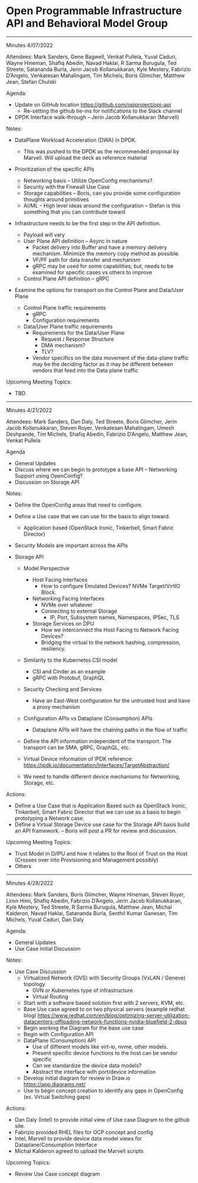 # Open Programmable Infrastructure API and Behavioral Model Group

---
Minutes 4/07/2022

Attendees: Mark Sanders, Gene Bagwell, Venkat Pullela, Yuval Caduri, Wayne Hineman, Shafiq Abedin, Navad Haklai, R Sarma Burugula, Ted Streete, Satananda Burla, Jerin Jacob Kollanukkaran, Kyle Mestery, Fabrizio D’Angelo, Venkatesan Mahalingam, Tim Michels, Boris Glimcher, Matthew Jean, Stefan Chulski

Agenda:

- Update on GitHub location <https://github.com/opiproject/opi-api>
  - Re-setting the github tie-ins for notifications to the Slack channel
- DPDK Interface walk-through – Jerin Jacob Kollanukkaran (Marvell)

Notes:

- DataPlane Workload Acceleration (DWA) in DPDK.
  - This was pushed to the DPDK as the recommended proposal by Marvell.  Will upload the deck as reference material

- Prioritization of the specific APIs
  - Networking basis – Utilize OpenConfig mechanisms?
  - Security with the Firewall Use Case
  - Storage capabilities – Boris, can you provide some configuration thoughts around primitives
  - AI/ML – High level ideas around the configuration – Stefan is this something that you can contribute toward
- Infrastructure needs to be the first step in the API definition.
  - Payload will vary
  - User Plane API definition – Async in nature
    - Packet delivery into Buffer and have a memory delivery mechanism.  Minimize the memory copy method as possible.
    - VF/PF path for data transfer and mechanism
    - gRPC may be used for some capabilities; but, needs to be examined for specific cases vs others to improve
  - Control Plane API definition – gRPC
- Examine the options for transport on the Control Plane and Data/User Plane
  - Control Plane traffic requirements
    - gRPC
    - Configuration requirements
  - Data/User Plane traffic requirements
    - Requirements for the Data/User Plane
      - Request / Response Structure
      - DMA mechanism?
      - TLV?
    - Vendor specifics on the data movement of the data-plane traffic may be the deciding factor as it may be different between vendors that feed into the Data plane traffic

Upcoming Meeting Topics:

- TBD

---
Minutes 4/21/2022

Attendees:  Mark Sanders, Dan Daly, Ted Streete, Boris Glimcher, Jerin Jacob Kollanukkaran, Steven Royer, Venkatesan Mahalingam, Umesh Deshpande, Tim Michels, Shafiq Abedin, Fabrizio D’Angelo, Matthew Jean, Venkat Pullela

Agenda

- General Updates
- Discuss where we can begin to prototype a base API – Networking Support using OpenConfig?
- Discussion on Storage API

Notes:

- Define the OpenConfig areas that need to configure.
- Define a Use case that we can use for the basis to align toward.
  - Application based (OpenStack Ironic, Tinkerbell, Smart Fabric Director)

- Security Models are important across the APIs

- Storage API
  - Model Perspective
    - Host Facing Interfaces
      - How to configure Emulated Devices?  NVMe Target/VirtIO Block.
    - Networking Facing Interfaces
      - NVMe over whatever
      - Connecting to external Storage
        - IP, Port, Subsystem names, Namespaces, IPSec, TLS
    - Storage Services on DPU
      - How we interconnect the Host Facing to Network Facing Devices?
      - Bridging the virtual to the network hashing, compression, resiliency.
  - Similarity to the Kubernetes CSI model
    - CSI and Cinder as an example
    - gRPC with Protobuf, GraphQL
  - Security Checking and Services
    - Have an East-West configuration for the untrusted host and have a proxy mechanism

  - Configuration APIs vs Dataplane (Consumption) APIs
    - Dataplane APIs will have the chaining paths in the flow of traffic

  - Define the API information independent of the transport.  The transport can be SMA, gRPC, GraphQL, etc.

  - Virtual Device information of IPDK reference:  <https://ipdk.io/documentation/Interfaces/TargetAbstraction/>
  - We need to handle different device mechanisms for Networking, Storage, etc.

Actions:

- Define a Use Case that is Application Based such as OpenStack Ironic, Tinkerbell, Smart Fabric Director that we can use as a basis to begin prototyping a Network case.
- Define a Virtual Storage Device use case for the Storage API basis build an API framework. – Boris will post a PR for review and discussion.

Upcoming Meeting Topics:

- Trust Model in D/IPU and how it relates to the Root of Trust on the Host (Crosses over into Provisioning and Management possibly)
- Others

---
Minutes 4/28/2022

Attendees:  Mark Sanders, Boris Glimcher, Wayne Hineman, Steven Royer, Liron Himi, Shafiq Abedin, Fabrizio D’Angelo, Jerin Jacob Kollanukkaran, Kyle Mestery, Ted Streete, R Sarma Burugula, Matthew Jean, Michal Kalderon, Navad Haklai, Satananda Burla, Senthil Kumar Ganesan, Tim Michels, Yuval Caduri, Dan Daly

Agenda:

- General Updates
- Use Case Initial Discussion

Notes:

- Use Case Discussion
  - Virtualized Network (OVS) with Security Groups (VxLAN / Geneve) topology
    - OVN or Kubernetes type of infrastructure
    - Virtual Routing
  - Start with a software based solution first with 2 servers, KVM, etc.
  - Base Use case agreed to on two physical servers (example redhat blog) <https://www.redhat.com/en/blog/optimizing-server-utilization-datacenters-offloading-network-functions-nvidia-bluefield-2-dpus>
  - Begin working the Diagram for the base use case
  - Begin with Configuration API
  - DataPlane (Consumption) API
    - Use of different models like virt-io, nvme, other models.
    - Present specific device functions to the host can be vendor specific
    - Can we standardize the device data models?
    - Abstract the interface with port/device information
  - Develop initial diagram for review in Draw.io <https://app.diagrams.net/>
  - Use to begin concept creation to identify any gaps in OpenConfig (ex. Virtual Switching gaps)

Actions:

- Dan Daly (Intel) to provide initial view of Use case Diagram to the github site.
- Fabrizio provided RHEL files for OCP concept and config
- Intel, Marvell to provide device data model views for Dataplane/Consumption Interface
- Michal Kalderon agreed to upload the Marvell scripts

Upcoming Topics:

- Review Use Case concept diagram
